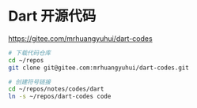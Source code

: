 # Dart 开源代码

<https://gitee.com/mrhuangyuhui/dart-codes>

```bash
# 下载代码仓库
cd ~/repos
git clone git@gitee.com:mrhuangyuhui/dart-codes.git

# 创建符号链接
cd ~/repos/notes/codes/dart
ln -s ~/repos/dart-codes code
```

